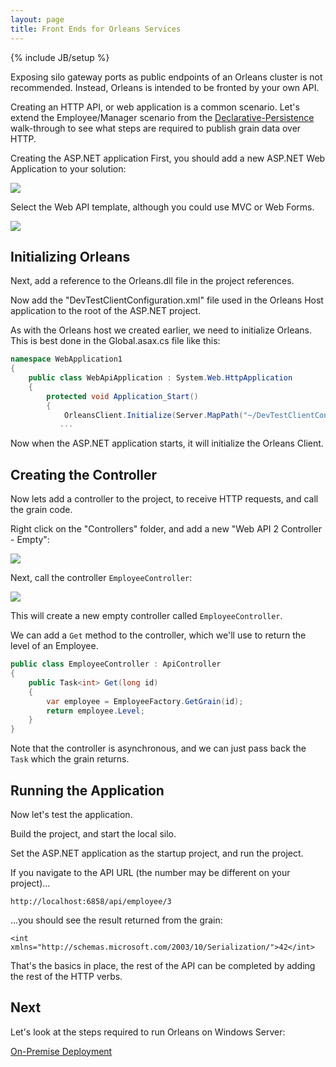 ```yaml
---
layout: page
title: Front Ends for Orleans Services
---
```

{% include JB/setup %}

Exposing silo gateway ports as public endpoints of an Orleans cluster is not recommended. Instead, Orleans is intended to be fronted by your own API.

 Creating an HTTP API, or web application is a common scenario. Let's extend the Employee/Manager scenario from the  [Declarative-Persistence](Declarative-Persistence) walk-through to see what steps are required to publish grain data over HTTP.

Creating the ASP.NET application
First, you should add a new ASP.NET Web Application to your solution:

![](http://download-codeplex.sec.s-msft.com/Download?ProjectName=orleans&DownloadId=815096)

 Select the Web API template, although you could use MVC or Web Forms.

![](http://download-codeplex.sec.s-msft.com/Download?ProjectName=orleans&DownloadId=815097)

## Initializing Orleans

Next, add a reference to the Orleans.dll file in the project references.

 Now add the "DevTestClientConfiguration.xml" file used in the Orleans Host application to the root of the ASP.NET project.

 As with the Orleans host we created earlier, we need to initialize Orleans. This is best done in the Global.asax.cs file like this:

``` csharp
namespace WebApplication1
{
    public class WebApiApplication : System.Web.HttpApplication
    {
        protected void Application_Start()
        {
            OrleansClient.Initialize(Server.MapPath("~/DevTestClientConfiguration.xml"));
       	   ...
```


Now when the ASP.NET application starts, it will initialize the Orleans Client.

## Creating the Controller

Now lets add a controller to the project, to receive HTTP requests, and call the grain code.

 Right click on the "Controllers" folder, and add a new "Web API 2 Controller - Empty":

![](http://download-codeplex.sec.s-msft.com/Download?ProjectName=orleans&DownloadId=815098)

 Next, call the controller `EmployeeController`:

![](http://download-codeplex.sec.s-msft.com/Download?ProjectName=orleans&DownloadId=815099)

 This will create a new empty controller called `EmployeeController`.

 We can add a `Get` method to the controller, which we'll use to return the level of an Employee.

``` csharp
public class EmployeeController : ApiController
{
    public Task<int> Get(long id)
    {
        var employee = EmployeeFactory.GetGrain(id);
        return employee.Level;
    }
}
```

Note that the controller is asynchronous, and we can just pass back the `Task` which the grain returns.

## Running the Application

Now let's test the application. 

 Build the project, and start the local silo.

 Set the ASP.NET application as the startup project, and run the project.

 If you navigate to the API URL (the number may be different on your project)...

    http://localhost:6858/api/employee/3



 ...you should see the result returned from the grain:


    <int xmlns="http://schemas.microsoft.com/2003/10/Serialization/">42</int>


 That's the basics in place, the rest of the API can be completed by adding the rest of the HTTP verbs.

## Next

Let's look at the steps required to run Orleans on Windows Server:

[On-Premise Deployment](On-Premise-Deployment)
